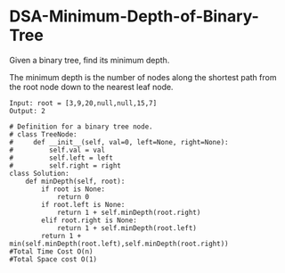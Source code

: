 # DSA-Minimum-Depth-of-Binary-Tree
Given a binary tree, find its minimum depth.

The minimum depth is the number of nodes along the shortest path from the root node down to the nearest leaf node.
```
Input: root = [3,9,20,null,null,15,7]
Output: 2
```
```
# Definition for a binary tree node.
# class TreeNode:
#     def __init__(self, val=0, left=None, right=None):
#         self.val = val
#         self.left = left
#         self.right = right
class Solution:
    def minDepth(self, root):
        if root is None:
            return 0
        if root.left is None:
            return 1 + self.minDepth(root.right)
        elif root.right is None:
            return 1 + self.minDepth(root.left)
        return 1 + min(self.minDepth(root.left),self.minDepth(root.right))
#Total Time Cost O(n)
#Total Space cost O(1)

```
